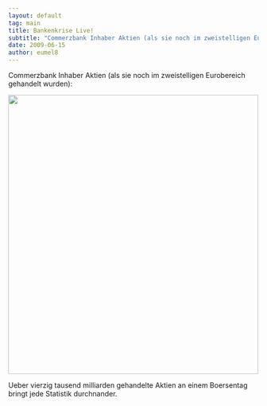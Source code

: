 ```yaml
---
layout: default
tag: main
title: Bankenkrise Live!
subtitle: "Commerzbank Inhaber Aktien (als sie noch im zweistelligen Eurobereich gehandelt wurden):nn nnUeber vierzig tausend milliarden gehandelte Aktien an einem Boersentag bringt jede Statistik durchnander."
date: 2009-06-15
author: eumel8
---
```


Commerzbank Inhaber Aktien (als sie noch im zweistelligen Eurobereich gehandelt wurden):

<div class="image_block"><img src="http://blog.eumelnet.de/blogs/media/blogs/blog/unweb/COBAX.jpg" alt="" title="" width="503" height="561" /></div> 

Ueber vierzig tausend milliarden gehandelte Aktien an einem Boersentag bringt jede Statistik durchnander.

